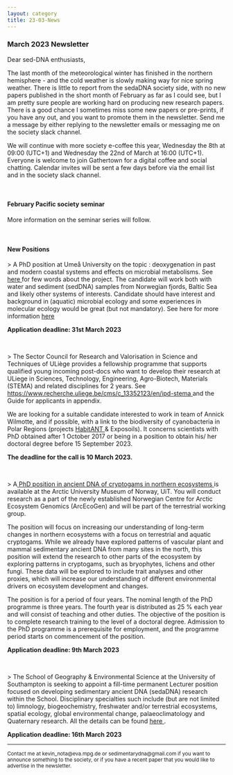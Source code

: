 ```yaml
---
layout: category
title: 23-03-News
---
```


<div class="section">
<h3 class="section-title underline">March 2023 Newsletter</h3>
</div>

<p>Dear sed-DNA enthusiasts,</p>
<div class="intro">
<p>The last month of the meteorological winter has finished in the northern hemisphere - and the cold weather is slowly making way for nice spring weather. There is little to report from the sedaDNA society side, with no new papers published in the short month of February as far as I could see, but I am pretty sure people are working hard on producing new research papers. There is a good chance I sometimes miss some new papers or pre-prints, if you have any out, and you want to promote them in the newsletter. Send me a message by either replying to the newsletter emails or messaging me on the society slack channel.
</p>

<p>
We will continue with more society e-coffee this year, Wednesday the 8th at 09:00 (UTC+1) and Wednesday the 22nd of March at 16:00 (UTC+1). Everyone is welcome to join Gathertown for a digital coffee and social chatting. Calendar invites will be sent a few days before via the email list and in the society slack channel.
</p>

<br>
<div class="intro">
<h4 class="section-title underline">February Pacific society seminar</h4><p>

More information on the seminar series will follow.

<div class="intro">
  <br>

<h4 class="section-title underline">New Positions</h4>


<p>> A PhD position at Umeå University on the topic : deoxygenation in past and modern coastal systems and effects on microbial metabolisms. See <a href="https://ericcapo.github.io/ericcapo/category/research.html" target="_blank"><u> here </u></a> for few words about the project. The candidate will work both with water and sediment (sedDNA) samples from Norwegian fjords, Baltic Sea and likely other systems of interests. Candidate should have interest and background in (aquatic) microbial ecology and some experiences in molecular ecology would be great (but not mandatory). See here for more information
  <a href="https://www.umu.se/en/work-with-us/open-positions/phd-position-in-ecology-with-focus-on-aquatic-microbial-ecology_600714/" target="_blank"><u> here </u></a></p> 

<p><b>Application deadline: 31st March 2023</b></p>

<br>
  
<p>> The Sector Council for Research and Valorisation in Science and Techniques of ULiège provides a fellowship programme that supports qualified young incoming post-docs who want to develop their research at ULiege in Sciences, Technology, Engineering, Agro-Biotech, Materials (STEMA) and related disciplines for 2 years. See <a href="https://www.recherche.uliege.be/cms/c_13352123/en/ipd-stema" target="_blank"><u> https://www.recherche.uliege.be/cms/c_13352123/en/ipd-stema </u></a> and the Guide for applicants in appendix. 

We are looking for a suitable candidate interested to work in team of Annick Wilmotte, and if possible, with a link to the biodiversity of cyanobacteria in Polar Regions (projects <a href="https://www.belspo.be/belspo/brain2-be/projects/HabitAnt_E.pdf" target="_blank"><u> HabitANT </u></a> & Exposoils). It concerns scientists with PhD obtained after 1 October 2017 or being in a position to obtain his/ her doctoral degree before 15 September 2023.</p>
  
<p><b>The deadline for the call is 10 March 2023.</b></p>
<br>  
<p>> A<a href="https://www.jobbnorge.no/en/available-jobs/job/239568/phd-fellow-in-ancient-dna-of-cryptogams-in-northern-ecosystems" target="_blank"><u> PhD position in ancient DNA of cryptogams in northern ecosystems </u></a>is available at the Arctic University Museum of Norway, UiT. You will conduct research as a part of the newly established Norwegian Centre for Arctic Ecosystem Genomics (ArcEcoGen) and will be part of the terrestrial working group.</p>

<p>The position will focus on increasing our understanding of long-term changes in northern ecosystems with a focus on terrestrial and aquatic cryptogams. While we already have explored patterns of vascular plant and mammal sedimentary ancient DNA from many sites in the north, this position will extend the research to other parts of the ecosystem by exploring patterns in cryptogams, such as bryophytes, lichens and other fungi. These data will be explored to include trait analyses and other proxies, which will increase our understanding of different environmental drivers on ecosystem development and changes.</p>

<p>The position is for a period of four years. The nominal length of the PhD programme is three years. The fourth year is distributed as 25 % each year and will consist of teaching and other duties. The objective of the position is to complete research training to the level of a doctoral degree. Admission to the PhD programme is a prerequisite for employment, and the programme period starts on commencement of the position.</p>

<p><b>Application deadline: 9th March 2023</b></p>
<br> 
  <p>> The School of Geography & Environmental Science at the University of Southampton is seeking to appoint a fill-time permanent Lecturer position focused on developing sedimentary ancient DNA (sedaDNA) research within the School. Disciplinary specialties such include (but are not limited to) limnology, biogeochemistry, freshwater and/or terrestrial ecosystems, spatial ecology, global environmental change, palaeoclimatology and Quaternary research. All the details can be found <a href="https://jobs.soton.ac.uk/Vacancy.aspx?id=36807&forced=2" target="_blank"><u> here </u></a>.</p>
  
  <b>Application deadline: 16th March 2023</b></p>
  
<hr />
<p><small>Contact me at kevin_nota@eva.mpg.de or sedimentarydna@gmail.com if you want to announce something to the society, or if you have a recent paper that you would like to advertise in the newsletter.</small></p>


